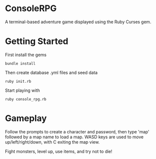 # ConsoleRPG

A terminal-based adventure game displayed using the Ruby Curses gem.

# Getting Started

First install the gems

`bundle install`

Then create database .yml files and seed data

`ruby init.rb`

Start playing with

`ruby console_rpg.rb`

# Gameplay

Follow the prompts to create a character and password, then type 'map' followed by a map name to load a map.
WASD keys are used to move up/left/right/down, with C exiting the map view.

Fight monsters, level up, use items, and try not to die!
